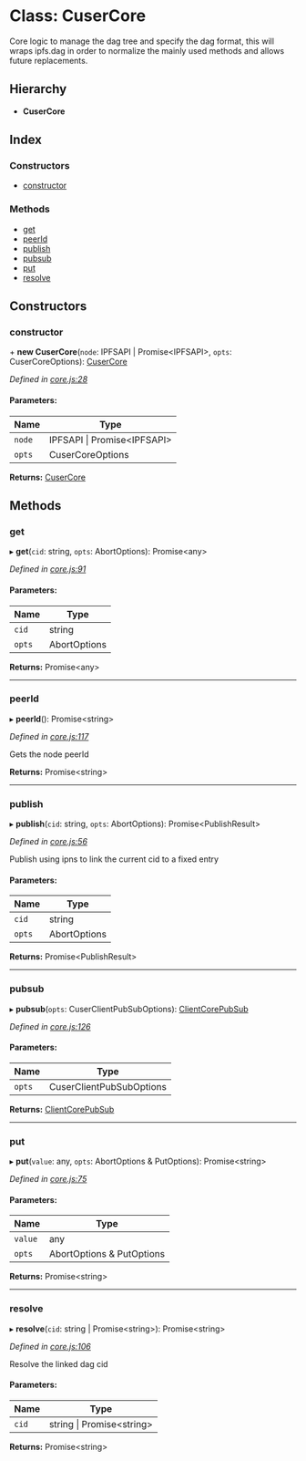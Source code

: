 # Class: CuserCore

Core logic to manage the dag tree and specify the dag format, this will wraps
ipfs.dag in order to normalize the mainly used methods and allows future replacements.

## Hierarchy

* **CuserCore**

## Index

### Constructors

* [constructor](docs/classes/cusercore.md#constructor)

### Methods

* [get](docs/classes/cusercore.md#get)
* [peerId](docs/classes/cusercore.md#peerid)
* [publish](docs/classes/cusercore.md#publish)
* [pubsub](docs/classes/cusercore.md#pubsub)
* [put](docs/classes/cusercore.md#put)
* [resolve](docs/classes/cusercore.md#resolve)

## Constructors

### constructor

\+ **new CuserCore**(`node`: IPFSAPI \| Promise<IPFSAPI\>, `opts`: CuserCoreOptions): [CuserCore](docs/classes/cusercore.md)

*Defined in [core.js:28](https://github.com/rubeniskov/cuser/blob/ba091f8/packages/core/core.js#L28)*

#### Parameters:

Name | Type |
------ | ------ |
`node` | IPFSAPI \| Promise<IPFSAPI\> |
`opts` | CuserCoreOptions |

**Returns:** [CuserCore](docs/classes/cusercore.md)

## Methods

### get

▸ **get**(`cid`: string, `opts`: AbortOptions): Promise<any\>

*Defined in [core.js:91](https://github.com/rubeniskov/cuser/blob/ba091f8/packages/core/core.js#L91)*

#### Parameters:

Name | Type |
------ | ------ |
`cid` | string |
`opts` | AbortOptions |

**Returns:** Promise<any\>

___

### peerId

▸ **peerId**(): Promise<string\>

*Defined in [core.js:117](https://github.com/rubeniskov/cuser/blob/ba091f8/packages/core/core.js#L117)*

Gets the node peerId

**Returns:** Promise<string\>

___

### publish

▸ **publish**(`cid`: string, `opts`: AbortOptions): Promise<PublishResult\>

*Defined in [core.js:56](https://github.com/rubeniskov/cuser/blob/ba091f8/packages/core/core.js#L56)*

Publish using ipns to link the current cid to a fixed entry

#### Parameters:

Name | Type |
------ | ------ |
`cid` | string |
`opts` | AbortOptions |

**Returns:** Promise<PublishResult\>

___

### pubsub

▸ **pubsub**(`opts`: CuserClientPubSubOptions): [ClientCorePubSub](docs/classes/clientcorepubsub.md)

*Defined in [core.js:126](https://github.com/rubeniskov/cuser/blob/ba091f8/packages/core/core.js#L126)*

#### Parameters:

Name | Type |
------ | ------ |
`opts` | CuserClientPubSubOptions |

**Returns:** [ClientCorePubSub](docs/classes/clientcorepubsub.md)

___

### put

▸ **put**(`value`: any, `opts`: AbortOptions & PutOptions): Promise<string\>

*Defined in [core.js:75](https://github.com/rubeniskov/cuser/blob/ba091f8/packages/core/core.js#L75)*

#### Parameters:

Name | Type |
------ | ------ |
`value` | any |
`opts` | AbortOptions & PutOptions |

**Returns:** Promise<string\>

___

### resolve

▸ **resolve**(`cid`: string \| Promise<string\>): Promise<string\>

*Defined in [core.js:106](https://github.com/rubeniskov/cuser/blob/ba091f8/packages/core/core.js#L106)*

Resolve the linked dag cid

#### Parameters:

Name | Type |
------ | ------ |
`cid` | string \| Promise<string\> |

**Returns:** Promise<string\>
